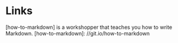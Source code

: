 # Links
[how-to-markdown] is a workshopper that teaches you how to write Markdown.
[how-to-markdown]:   //git.io/how-to-markdown